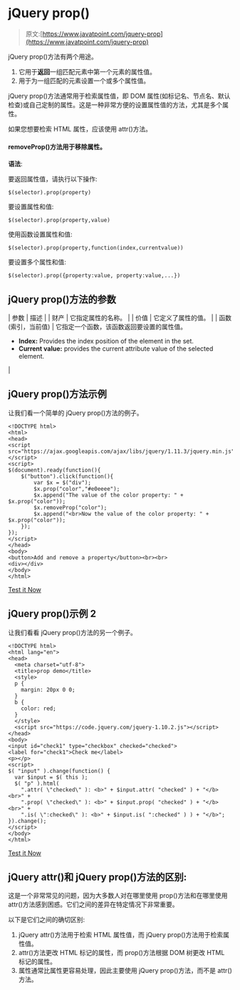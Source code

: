 # jQuery prop()

> 原文:[https://www.javatpoint.com/jquery-prop](https://www.javatpoint.com/jquery-prop)

jQuery prop()方法有两个用途。

1.  它用于**返回**一组匹配元素中第一个元素的属性值。
2.  用于为一组匹配的元素设置一个或多个属性值。

jQuery prop()方法通常用于检索属性值，即 DOM 属性(如标记名、节点名、默认检查)或自己定制的属性。这是一种非常方便的设置属性值的方法，尤其是多个属性。

如果您想要检索 HTML 属性，应该使用 attr()方法。

#### removeProp()方法用于移除属性。

**语法**:

要返回属性值，请执行以下操作:

```
$(selector).prop(property)

```

要设置属性和值:

```
$(selector).prop(property,value)

```

使用函数设置属性和值:

```
$(selector).prop(property,function(index,currentvalue))

```

要设置多个属性和值:

```
$(selector).prop({property:value, property:value,...})

```

## jQuery prop()方法的参数

| 参数 | 描述 |
| 财产 | 它指定属性的名称。 |
| 价值 | 它定义了属性的值。 |
| 函数(索引，当前值) | 它指定一个函数，该函数返回要设置的属性值。

*   **Index:** Provides the index position of the element in the set.
*   **Current value:** provides the current attribute value of the selected element.

 |

## jQuery prop()方法示例

让我们看一个简单的 jQuery prop()方法的例子。

```
<!DOCTYPE html>
<html>
<head>
<script src="https://ajax.googleapis.com/ajax/libs/jquery/1.11.3/jquery.min.js"></script>
<script>
$(document).ready(function(){
    $("button").click(function(){
        var $x = $("div");
        $x.prop("color","#e0eeee");
        $x.append("The value of the color property: " + $x.prop("color"));
        $x.removeProp("color");
        $x.append("<br>Now the value of the color property: " + $x.prop("color"));
    });
});
</script>
</head>
<body>
<button>Add and remove a property</button><br><br>
<div></div>
</body>
</html>

```

[Test it Now](https://www.javatpoint.com/oprweb/test.jsp?filename=jqueryprop1)

## jQuery prop()示例 2

让我们看看 jQuery prop()方法的另一个例子。

```
<!DOCTYPE html>
<html lang="en">
<head>
  <meta charset="utf-8">
  <title>prop demo</title>
  <style>
  p {
    margin: 20px 0 0;
  }
  b {
    color: red;
  }
  </style>
  <script src="https://code.jquery.com/jquery-1.10.2.js"></script>
</head>
<body>
<input id="check1" type="checkbox" checked="checked">
<label for="check1">Check me</label>
<p></p>
<script>
$( "input" ).change(function() {
  var $input = $( this );
  $( "p" ).html(
    ".attr( \"checked\" ): <b>" + $input.attr( "checked" ) + "</b><br>" +
    ".prop( \"checked\" ): <b>" + $input.prop( "checked" ) + "</b><br>" +
    ".is( \":checked\" ): <b>" + $input.is( ":checked" ) ) + "</b>";
}).change();
</script>
</body>
</html>

```

[Test it Now](https://www.javatpoint.com/oprweb/test.jsp?filename=jqueryprop2)

## jQuery attr()和 jQuery prop()方法的区别:

这是一个非常常见的问题，因为大多数人对在哪里使用 prop()方法和在哪里使用 attr()方法感到困惑。它们之间的差异在特定情况下非常重要。

以下是它们之间的确切区别:

1.  jQuery attr()方法用于检索 HTML 属性值，而 jQuery prop()方法用于检索属性值。
2.  attr()方法更改 HTML 标记的属性，而 prop()方法根据 DOM 树更改 HTML 标记的属性。
3.  属性通常比属性更容易处理，因此主要使用 jQuery prop()方法，而不是 attr()方法。